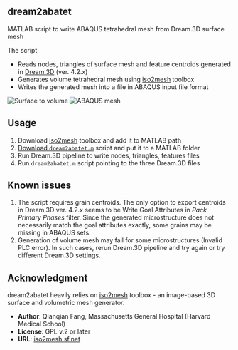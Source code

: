 ## dream2abatet
MATLAB script to write ABAQUS tetrahedral mesh from Dream.3D surface mesh

The script

- Reads nodes, triangles of surface mesh and feature centroids generated in [Dream.3D](http://dream3d.bluequartz.net/) (ver. 4.2.x)
- Generates volume tetrahedral mesh using [iso2mesh](http://iso2mesh.sf.net) toolbox
- Writes the generated mesh into a file in ABAQUS input file format

![Surface to volume](https://farm1.staticflickr.com/678/22464316136_3b726c739e_o_d.png)
![ABAQUS mesh](https://farm6.staticflickr.com/5768/22476919562_704bd12470_o_d.png)

## Usage

1. Download [iso2mesh](http://iso2mesh.sf.net) toolbox and add it to MATLAB path
2. [Download `dream2abatet.m`](https://github.com/latmarat/dream2abatet/archive/master.zip) script and put it to a MATLAB folder
3. Run Dream.3D pipeline to write nodes, triangles, features files
4. Run `dream2abatet.m` script pointing to the three Dream.3D files

## Known issues

1. The script requires grain centroids. The only option to export centroids in Dream.3D ver. 4.2.x seems to be Write Goal Attributes in _Pack Primary Phases_ filter. Since the generated microstructure does not necessarily match the goal attributes exactly, some grains may be missing in ABAQUS sets.
2. Generation of volume mesh may fail for some microstructures (Invalid PLC error). In such cases, rerun Dream.3D pipeline and try again or try different Dream.3D settings.

## Acknowledgment

dream2abatet heavily relies on [iso2mesh](http://iso2mesh.sf.net) toolbox - an image-based 3D surface and volumetric mesh generator.

- **Author**: Qianqian Fang, Massachusetts General Hospital (Harvard Medical School)
- **License**: GPL v.2 or later
- **URL**: [iso2mesh.sf.net](http://iso2mesh.sf.net)
